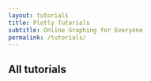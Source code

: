 ```yaml
---
layout: tutorials
title: Plotly Tutorials
subtitle: Online Graphing for Everyone
permalink: /tutorials/
---
```


## All tutorials
